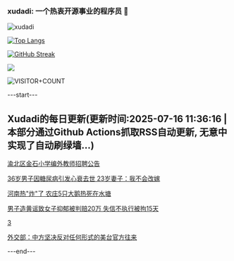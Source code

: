 ### xudadi: 一个热衷开源事业的程序员 👋

![xudadi](https://github-readme-stats-git-masterorgs-github-readme-stats-team.vercel.app/api?username=xudadi)

[![Top Langs](https://github-readme-stats.vercel.app/api/top-langs/?username=xudadi)](https://github.com/anuraghazra/github-readme-stats)

[![GitHub Streak](https://streak-stats.demolab.com?user=xudadi&locale=zh_Hans)](https://git.io/streak-stats)

![](https://raw.githubusercontent.com/xudadi/xudadi/main/assets/github-contribution-grid-snake.svg)

![VISITOR+COUNT](https://komarev.com/ghpvc/?username=xudadi&label=VISITOR+COUNT)


---start---

## Xudadi的每日更新(更新时间:2025-07-16 11:36:16 | 本部分通过Github Actions抓取RSS自动更新, 无意中实现了自动刷绿墙...)

[渝北区金石小学编外教师招聘公告](https://www.gongkaoleida.com/article/2512616)

[36岁男子因糖尿病引发心衰去世 23岁妻子：我不会改嫁](https://m.163.com/news/article/K4HINOLN053469LG.html)

[河南热"炸"了 农庄5只大鹅热死在水塘](https://m.163.com/news/article/K4HN1BBH053469LG.html)

[男子造黄谣致女子抑郁被判赔20万 失信不执行被拘15天](https://m.163.com/news/article/K4GICO9H051492T3.html)

[3](https://m.163.com/touch/news/sub/domestic)

[外交部：中方坚决反对任何形式的美台官方往来](https://m.163.com/news/article/K4HKQEOL0001899N.html)

---end---
